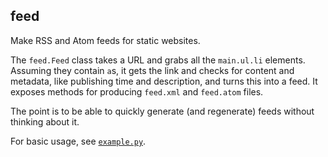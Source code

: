 feed
----

Make RSS and Atom feeds for static websites.

The `feed.Feed` class takes a URL and grabs all the `main.ul.li` elements. Assuming they contain `a`s, it gets the link and checks for content and metadata, like publishing time and description, and turns this into a feed. It exposes methods for producing `feed.xml` and `feed.atom` files.

The point is to be able to quickly generate (and regenerate) feeds without thinking about it.

For basic usage, see [`example.py`](example.py).

